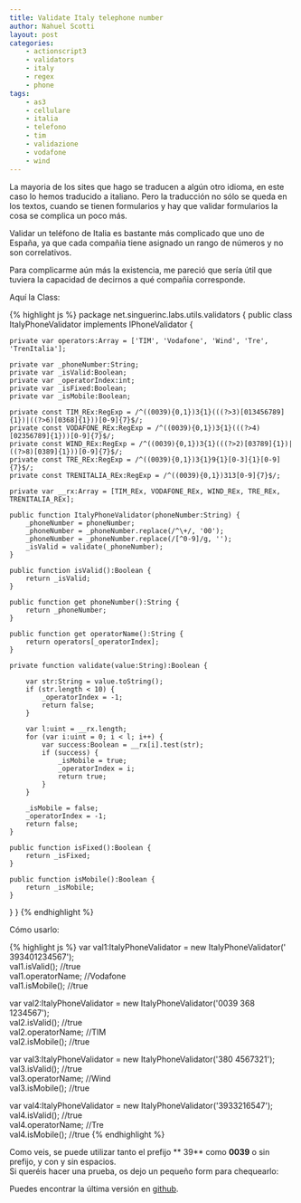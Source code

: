 ```yaml
---
title: Validate Italy telephone number
author: Nahuel Scotti
layout: post
categories:
    - actionscript3
    - validators
    - italy
    - regex
    - phone
tags:
    - as3
    - cellulare
    - italia
    - telefono
    - tim
    - validazione
    - vodafone
    - wind
---
```


La mayoria de los sites que hago se traducen a alg&uacute;n otro idioma, en este caso lo hemos traducido a italiano. Pero la traducci&oacute;n no s&oacute;lo se queda en los textos, cuando se tienen formularios y hay que validar formularios la cosa se complica un poco m&aacute;s.  

<!--break-->

Validar un tel&eacute;fono de Italia es bastante m&aacute;s complicado que uno de Espa&ntilde;a, ya que cada compa&ntilde;ia tiene asignado un rango de n&uacute;meros y no son correlativos.

Para complicarme a&uacute;n m&aacute;s la existencia, me pareci&oacute; que ser&iacute;a &uacute;til que tuviera la capacidad de decirnos a qu&eacute; compa&ntilde;ia corresponde.

Aqu&iacute; la Class:

{% highlight js %}
package net.singuerinc.labs.utils.validators {
public class ItalyPhoneValidator implements IPhoneValidator {

    private var operators:Array = ['TIM', 'Vodafone', 'Wind', 'Tre', 'TrenItalia'];

    private var _phoneNumber:String;
    private var _isValid:Boolean;
    private var _operatorIndex:int;
    private var _isFixed:Boolean;
    private var _isMobile:Boolean;

    private const TIM_REx:RegExp = /^((0039){0,1})3{1}(((?>3)[013456789]{1})|((?>6)[0368]{1}))[0-9]{7}$/;
    private const VODAFONE_REx:RegExp = /^((0039){0,1})3{1}(((?>4)[02356789]{1}))[0-9]{7}$/;
    private const WIND_REx:RegExp = /^((0039){0,1})3{1}(((?>2)[03789]{1})|((?>8)[0389]{1}))[0-9]{7}$/;
    private const TRE_REx:RegExp = /^((0039){0,1})3{1}9{1}[0-3]{1}[0-9]{7}$/;
    private const TRENITALIA_REx:RegExp = /^((0039){0,1})313[0-9]{7}$/;

    private var __rx:Array = [TIM_REx, VODAFONE_REx, WIND_REx, TRE_REx, TRENITALIA_REx];

    public function ItalyPhoneValidator(phoneNumber:String) {
        _phoneNumber = phoneNumber;
        _phoneNumber = _phoneNumber.replace(/^\+/, '00');
        _phoneNumber = _phoneNumber.replace(/[^0-9]/g, '');
        _isValid = validate(_phoneNumber);
    }

    public function isValid():Boolean {
        return _isValid;
    }

    public function get phoneNumber():String {
        return _phoneNumber;
    }

    public function get operatorName():String {
        return operators[_operatorIndex];
    }

    private function validate(value:String):Boolean {

        var str:String = value.toString();
        if (str.length < 10) {
            _operatorIndex = -1;
            return false;
        }

        var l:uint = __rx.length;
        for (var i:uint = 0; i < l; i++) {
            var success:Boolean = __rx[i].test(str);
            if (success) {
                _isMobile = true;
                _operatorIndex = i;
                return true;
            }
        }

        _isMobile = false;
        _operatorIndex = -1;
        return false;
    }

    public function isFixed():Boolean {
        return _isFixed;
    }

    public function isMobile():Boolean {
        return _isMobile;
    }
}
}
{% endhighlight %}

C&oacute;mo usarlo:

{% highlight js %}
var val1:ItalyPhoneValidator = new ItalyPhoneValidator(' 393401234567');  
val1.isValid(); //true  
val1.operatorName; //Vodafone  
val1.isMobile(); //true  

var val2:ItalyPhoneValidator = new ItalyPhoneValidator('0039 368 1234567');  
val2.isValid(); //true  
val2.operatorName; //TIM  
val2.isMobile(); //true  

var val3:ItalyPhoneValidator = new ItalyPhoneValidator('380 4567321');  
val3.isValid(); //true  
val3.operatorName; //Wind  
val3.isMobile(); //true  

var val4:ItalyPhoneValidator = new ItalyPhoneValidator('3933216547');  
val4.isValid(); //true  
val4.operatorName; //Tre  
val4.isMobile(); //true
{% endhighlight %}

Como veis, se puede utilizar tanto el prefijo ** 39** como **0039** o sin prefijo, y con y sin espacios.  
Si quer&eacute;is hacer una prueba, os dejo un peque&ntilde;o form para chequearlo:

[2]: https://github.com/singuerinc/singuerinc-blog/blob/master/src/net/singuerinc/labs/utils/validators/ItalyPhoneValidator.as
Puedes encontrar la &uacute;ltima versi&oacute;n en [github][2].
